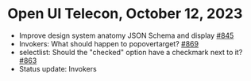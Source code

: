 Open UI Telecon, October 12, 2023
=================================
- Improve design system anatomy JSON Schema and display [#845](https://github.com/openui/open-ui/issues/845)
- Invokers: What should happen to popovertarget? [#869](https://github.com/openui/open-ui/issues/869)
- selectlist: Should the "checked" option have a checkmark next to it? [#863](https://github.com/openui/open-ui/issues/863)
- Status update: Invokers

